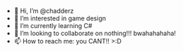 - 👋 Hi, I’m @chadderz
- 👀 I’m interested in game design
- 🌱 I’m currently learning C#
- 💞️ I’m looking to collaborate on nothing!!! bwahahahaha!
- 📫 How to reach me: you CANT!! >:D

<!---
chadderz/chadderz is a ✨ special ✨ repository because its `README.md` (this file) appears on your GitHub profile.
You can click the Preview link to take a look at your changes.
--->
